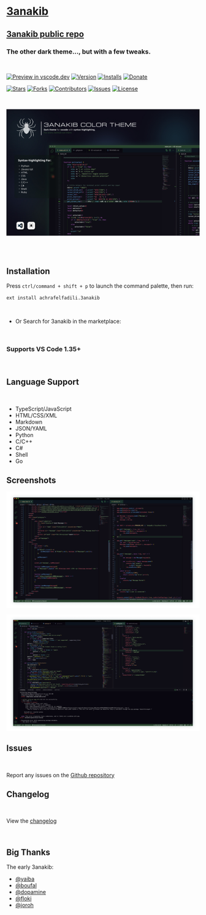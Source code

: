 # [3anakib](https://marketplace.visualstudio.com/items?itemName=achrafelfadili.3anakib)

## [3anakib public repo](https://github.com/0xShady/3anakib-theme)

### The other dark theme..., but with a few tweaks.
<br>

[![Preview in vscode.dev](https://img.shields.io/badge/preview%20in-vscode.dev-green)](https://vscode.dev/theme/achrafelfadili.3anakib)
[![Version](https://vsmarketplacebadge.apphb.com/version/achrafelfadili.3anakib.svg)](https://marketplace.visualstudio.com/items?itemName=achrafelfadili.3anakib)
[![Installs](https://vsmarketplacebadge.apphb.com/installs/achrafelfadili.3anakib.svg)](https://marketplace.visualstudio.com/items?itemName=achrafelfadili.3anakib)
[![Donate](https://img.shields.io/badge/donate-now-Green.svg)](https://paypal.me/achrafelfadili?country.x=MA&locale.x=en_US)

[![Stars](https://img.shields.io/github/stars/0xShady/3anakib-theme)](https://github.com/0xShady/3anakib-theme/stargazers)
[![Forks](https://img.shields.io/github/forks/0xShady/3anakib-theme)](https://github.com/0xShady/3anakib-theme/network/members)
[![Contributors](https://img.shields.io/github/contributors/0xShady/3anakib-theme)](https://github.com/0xShady/3anakib-theme)
[![Issues](https://img.shields.io/github/issues/0xShady/3anakib-theme)](https://github.com/0xShady/3anakib-theme/issues)
[![License](https://img.shields.io/badge/license-MIT-blue.svg)](https://github.com/0xShady/3anakib-theme/blob/main/license.txt)


<br>

![ScreenShot](./images/screenshot-1.jpg)

<br>
<br>

## Installation

Press `ctrl/command + shift + p` to launch the command palette, then run:

```
ext install achrafelfadili.3anakib
```
<br>

* Or Search for 3anakib in the marketplace:


<br>

### Supports VS Code 1.35+
<br>

## Language Support
<br>

*    TypeScript/JavaScript
*    HTML/CSS/XML
*    Markdown
*    JSON/YAML
*    Python
*    C/C++
*    C#
*    Shell
*    Go


## Screenshots

![ScreenShot](./images/screenshot-2.png)
<br>

![ScreenShot](./images/screenshot-3.png)
<br>

## Issues
<br>

Report any issues on the [Github repository](https://github.com/0xShady/3anakib-theme/issues)

## Changelog
<br>

View the [changelog](https://github.com/0xShady/3anakib-theme/blob/main/CHANGELOG.md)

<br>

## Big Thanks

The early 3anakib:
<br>

* [@yaiba](https://github.com/NotYaiba)
* [@boufal](https://github.com/saadennour)
* [@dopamine](https://github.com/0xDopamine)
* [@floki](https://github.com/floki61)
* [@joroh](https://github.com/0xJoroh)